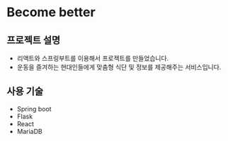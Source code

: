 # Become better

## 프로젝트 설명
- 리액트와 스프링부트를 이용해서 프로젝트를 만들었습니다.
- 운동을 즐겨하는 현대인들에게 맞춤형 식단 및 정보를 제공해주는 서비스입니다.


## 사용 기술
- Spring boot
- Flask
- React
- MariaDB
